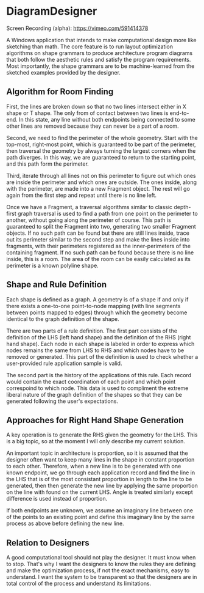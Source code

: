 # DiagramDesigner
Screen Recording (alpha): https://vimeo.com/591414378 

A Windows application that intends to make computational design more like sketching than math. The core feature is to run layout optimization algorithms on shape grammars to produce architecture program diagrams that both follow the aesthetic rules and satisfy the program requirements. Most importantly, the shape grammars are to be machine-learned from the sketched examples provided by the designer. 

## Algorithm for Room Finding
First, the lines are broken down so that no two lines intersect either in X shape or T shape. The only from of contact between two lines is end-to-end. In this state, any line without both endpoints being connected to some other lines are removed because they can never be a part of a room. 

Second, we need to find the perimeter of the whole geometry. Start with the top-most, right-most point, which is guaranteed to be part of the perimeter, then traversal the geometry by always turning the largest corners when the path diverges. In this way, we are guaranteed to return to the starting point, and this path form the perimeter. 

Third, iterate through all lines not on this perimeter to figure out which ones are inside the perimeter and which ones are outside. The ones inside, along with the perimeter, are made into a new Fragment object. The rest will go again from the first step and repeat until there is no line left. 

Once we have a Fragment, a traversal algorithms similar to classic depth-first graph traversal is used to find a path from one point on the perimeter to another, without going along the perimeter of course. This path is guaranteed to split the Fragment into two, generating two smaller Fragment objects. If no such path can be found but there are still lines inside, trace out its perimeter similar to the second step and make the lines inside into fragments, with their perimeters registered as the inner-perimeters of the containing fragment. If no such path can be found because there is no line inside, this is a room. The area of the room can be easily calculated as its perimeter is a known polyline shape. 

## Shape and Rule Definition
Each shape is defined as a graph. A geometry is of a shape if and only if there exists a one-to-one point-to-node mapping (with line segments between points mapped to edges) through which the geometry become identical to the graph definition of the shape. 

There are two parts of a rule definition. The first part consists of the definition of the LHS (left hand shape) and the definition of the RHS (right hand shape). Each node in each shape is labeled in order to express which nodes remains the same from LHS to RHS and which nodes have to be removed or generated. This part of the definition is used to check whether a user-provided rule application sample is valid. 

The second part is the history of the applications of this rule. Each record would contain the exact coordination of each point and which point correspoind to which node. This data is used to compliment the extreme liberal nature of the graph definition of the shapes so that they can be generated following the user's expectations. 

## Approaches for Right Hand Shape Generation
A key operation is to generate the RHS given the geometry for the LHS. This is a big topic, so at the moment I will only describe my current solution. 

An important topic in architecture is proportion, so it is assumed that the designer often want to keep many lines in the shape in constant proportion to each other. Therefore, when a new line is to be generated with one known endpoint, we go through each application record and find the line in the LHS that is of the most consistant proportion in length to the line to be generated, then then generate the new line by applying the same proportion on the line with found on the current LHS. Angle is treated similarly except difference is used instead of proportion. 

If both endpoints are unknown, we assume an imaginary line between one of the points to an existing point and define this imaginary line by the same process as above before defining the new line. 

## Relation to Designers
A good computational tool should not play the designer. It must know when to stop. That's why I want the designers to know the rules they are defining and make the optimization process, if not the exact mechanisms, easy to understand. I want the system to be transparent so that the designers are in total control of the process and understand its limitations. 
